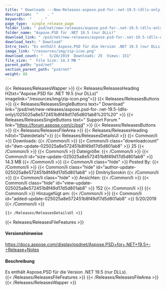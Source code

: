 ```yaml
---
title: " Downloads ---New-Releases-aspose.psd-for-.net-19.5-(dlls-only) . "
description:  "    . " 
keywords:  "    . " 
page_type:  single_release_page
folder_link: " psd/net/new-releases/aspose.psd-for-.net-19.5-(dlls-only)/"
folder_name: "Aspose.PSD für .NET 19.5 (nur DLLs)"
download_link: " /psd/net/new-releases/aspose.psd-for-.net-19.5-(dlls-only)/025025a8e572451b8f49d17d5d801ab8"
download_text: " Download"
Intro_text: "Es enthält Aspose.PSD für die Version .NET 19.5 (nur DLLs)."
image_link: "/resources/img/zip-icon.png"
download_count: "   5/20/2019  Downloads: 25  Views: 151"
file_size: "  File Size: 14.3 MB "
parent_path: "psd/net"
section_parent_path: "psd/net"
weight: 88
---
```


{{< Releases/ReleasesWapper >}}
  {{< Releases/ReleasesHeading H2txt="Aspose.PSD für .NET 19.5 (nur DLLs)" imagelink="/resources/img/zip-icon.png">}}
  {{< Releases/ReleasesButtons >}}
    {{< Releases/ReleasesSingleButtons text=" Download" link="/psd/net/new-releases/aspose.psd-for-.net-19.5-(dlls-only)/025025a8e572451b8f49d17d5d801ab8%20%20" >}}
    {{< Releases/ReleasesSingleButtons text=" Support Forum " link="https://forum.aspose.com/c/psd" >}}
  {{< Releases/ReleasesButtons >}}
  {{< Releases/ReleasesFileArea >}}
    {{< Releases/ReleasesHeading h4txt="Dateidetails">}}
    {{< Releases/ReleasesDetailsUl >}}
            {{< Common/li >}} Downloads: {{< /Common/li >}}
      {{< Common/li class="downloadcount" id="dwn-update-025025a8e572451b8f49d17d5d801ab8" >}} 25 {{< /Common/li >}}
      {{< Common/li >}} Dateigröße: {{< /Common/li >}}
      {{< Common/li id="size-update-025025a8e572451b8f49d17d5d801ab8" >}} 14.3 MB {{< /Common/li >}} 
      {{< Common/li  class="hide" >}} Posted By: {{< /Common/li >}} 
      {{< Common/li class="hide" id="author-update-025025a8e572451b8f49d17d5d801ab8" >}} DmitriySorokin {{< /Common/li >}}
      {{< Common/li class="hide" >}} Ansichten: {{< /Common/li >}}
      {{< Common/li class="hide" id="view-update-025025a8e572451b8f49d17d5d801ab8" >}} 152 {{< /Common/li >}}
      {{< Common/li >}} Hinzugefügt am: {{< /Common/li >}}
      {{< Common/li id="added-update-025025a8e572451b8f49d17d5d801ab8" >}} 5/20/2019 {{< /Common/li >}} 

    {{< /Releases/ReleasesDetailsUl >}}

  {{< Releases/ReleasesFileFeatures >}}
      <h4>Versionshinweise</h4><div> <a href="https://docs.aspose.com/display/psdnet/Aspose.PSD+for+.NET+19.5+-+Release+Notes">https://docs.aspose.com/display/psdnet/Aspose.PSD+for+.NET+19.5+-+Release+Notes</a></div><h4> Beschreibung</h4><div class="HTMLDescription"> Es enthält Aspose.PSD für die Version .NET 19.5 (nur DLLs).</div>
  {{< /Releases/ReleasesFileFeatures >}}
 {{< /Releases/ReleasesFileArea >}}
{{< /Releases/ReleasesWapper >}}




